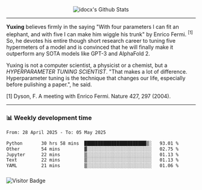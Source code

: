 <div align="center">
    <img align="center" src="https://github-readme-stats.vercel.app/api?username=idocx&show_icons=true&count_private=true&hide_border=true" alt="idocx's Github Stats"></img>
</div>

---

**Yuxing** believes firmly in the saying "With four parameters I can fit an elephant, and with five I can make him wiggle his trunk" by Enrico Fermi. <sup>[1]</sup> So, he devotes his entire though short research career to tuning five hypermeters of a model and is convinced that he will finally make it outperform any SOTA models like GPT-3 and AlphaFold 2.

Yuxing is not a computer scientist, a physicist or a chemist, but a *HYPERPARAMETER TUNING SCIENTIST*. "That makes a lot of difference. Hyperparameter tuning is the technique that changes our life, especially before pulishing a paper.", he said.

[1] Dyson, F. A meeting with Enrico Fermi. Nature 427, 297 (2004).


---

### 📊 Weekly development time
<!--START_SECTION:waka-->

```txt
From: 28 April 2025 - To: 05 May 2025

Python       30 hrs 58 mins  ███████████████████████▒░   93.01 %
Other        54 mins         ▓░░░░░░░░░░░░░░░░░░░░░░░░   02.75 %
Jupyter      22 mins         ▒░░░░░░░░░░░░░░░░░░░░░░░░   01.13 %
Text         22 mins         ▒░░░░░░░░░░░░░░░░░░░░░░░░   01.13 %
YAML         21 mins         ▒░░░░░░░░░░░░░░░░░░░░░░░░   01.06 %
```

<!--END_SECTION:waka-->

### 

![Visitor Badge](https://visitor-badge.laobi.icu/badge?page_id=idocx.idocx)